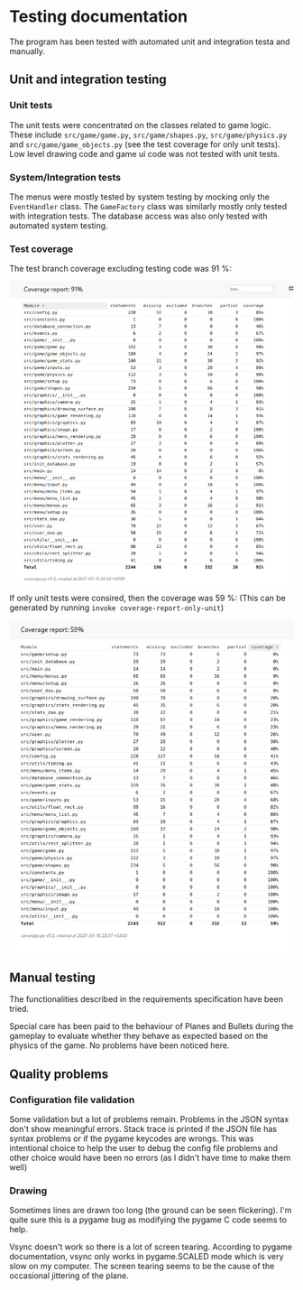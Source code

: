 # Testing documentation

The program has been tested with automated unit and integration testa and manually.

## Unit and integration testing
### Unit tests
The unit tests were concentrated on the classes related to game logic.
These include `src/game/game.py`, `src/game/shapes.py`, `src/game/physics.py`
and `src/game/game_objects.py` (see the test coverage for only unit tests).
Low level drawing
code and game ui code was not tested with unit tests.

### System/Integration tests
The menus were mostly tested by system testing by mocking only the `EventHandler` class.
The `GameFactory` class was similarly mostly only tested with integration tests.
The database access was also only tested with automated system testing.

### Test coverage

The test branch coverage excluding testing code was 91 %:

![Test coverage](./coverage_report.png)

If only unit tests were consired, then the coverage was 59 %:
(This can be generated by running `invoke coverage-report-only-unit`)

![Test coverage](./only_unit_coverage_report.png)

## Manual testing

The functionalities described in the requirements specification have been tried.

Special care has been paid to the behaviour of Planes and Bullets during the
gameplay to evaluate whether they behave as expected based on the physics of the
game. No problems have been noticed here.


## Quality problems

### Configuration file validation
Some validation but a lot of problems remain. Problems in the JSON syntax don't
show meaningful errors. Stack trace is printed if the JSON file has syntax problems
or if the pygame keycodes are wrongs. This was intentional choice to help the
user to debug the config file problems and other choice would have been no
errors (as I didn't have time to make them well)

### Drawing
Sometimes lines are drawn too long (the ground can be seen flickering). I'm quite
sure this is a pygame bug as modifying the pygame C code seems to help.

Vsync doesn't work so there is a lot of screen tearing. According to pygame
documentation, vsync only works in pygame.SCALED mode which is very slow
on my computer. The screen tearing seems to be the cause of the occasional
jittering of the plane.
